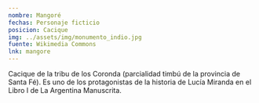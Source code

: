```yaml
---
nombre: Mangoré
fechas: Personaje ficticio
posicion: Cacique
img: ../assets/img/monumento_indio.jpg
fuente: Wikimedia Commons
lnk: mangore
---
```


Cacique de la tribu de los Coronda (parcialidad timbú de la provincia de Santa Fé). Es uno de los protagonistas de la historia de Lucía Miranda en el Libro I de La Argentina Manuscrita.
